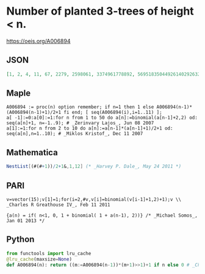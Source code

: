 # Number of planted 3\-trees of height < n\.
https://oeis.org/A006894
## JSON
```JSON
[1, 2, 4, 11, 67, 2279, 2598061, 3374961778892, 5695183504492614029263279, 16217557574922386301420536972254869595782763547561, 131504586847961235687181874578063117114329409897615188504091716162522225834932122128288032336298142]
```
## Maple
```Maple
A006894 := proc(n) option remember; if n=1 then 1 else A006894(n-1)*(A006894(n-1)+1)/2+1 fi end; [ seq(A006894(i),i=1..11) ];
a[ -1]:=0:a[0]:=1:for n from 1 to 50 do a[n]:=binomial(a[n-1]+2,2) od: seq(a[n]+1, n=-1..9); # _Zerinvary Lajos_, Jun 08 2007
a[1]:=1:for n from 2 to 10 do a[n]:=a[n-1]*(a[n-1]+1)/2+1 od: seq(a[n],n=1..10); # _Miklos Kristof_, Dec 11 2007
```
## Mathematica
```Mathematica
NestList[(#(#+1))/2+1&,1,12] (* _Harvey P. Dale_, May 24 2011 *)
```
## PARI
```PARI
v=vector(15);v[1]=1;for(i=2,#v,v[i]=binomial(v[i-1]+1,2)+1);v \\ _Charles R Greathouse IV_, Feb 11 2011
```
```PARI
{a(n) = if( n<1, 0, 1 + binomial( 1 + a(n-1), 2))} /* _Michael Somos_, Jan 01 2013 */
```
## Python
```Python
from functools import lru_cache
@lru_cache(maxsize=None)
def A006894(n): return ((m:=A006894(n-1))*(m+1)>>1)+1 if n else 0 # _Chai Wah Wu_, Feb 20 2023
```
